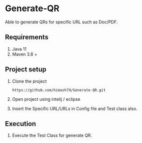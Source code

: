 # Generate-QR

Able to generate QRs for specific URL such as Doc/PDF.

## Requirements

01) Java 11
02) Maven 3.8 + 

## Project setup

01) Clone the project

		https://github.com/himash79/Generate-QR.git
		
02) Open project using intelij / eclipse

03) Insert the Specific URL/URLs in Config file and Test class also.
		
## Execution

01) Execute the Test Class for generate QR.
